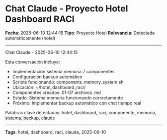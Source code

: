 # Chat Claude - Proyecto Hotel Dashboard RACI
**Fecha**: 2025-06-10 12:44:15
**Tipo**: Proyecto Hotel
**Relevancia**: Detectada automáticamente (hotel)

---

Chat Claude - 2025-06-10 12:44:15

Esta conversación incluye:
- Implementación sistema memoria 7 componentes
- Configuración backup automático
- Scripts funcionando: components_memory_system.sh
- Ubicación: ~/hotel_dashboard_raci/
- Componentes creados: 01-07 archivos .md
- Estado: Sistema memoria funcionando correctamente
- Próximo: Implementar backup automático con chat tiempo real

Palabras clave detectadas: hotel, dashboard, raci, componente, memoria, sistema, backup, claude

---

**Tags**: hotel, dashboard, raci, claude, 2025-06-10
